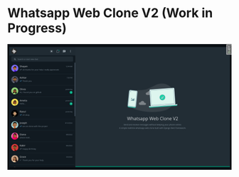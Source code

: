 # Whatsapp Web Clone V2 (Work in Progress)

![alt text](https://github.com/kayprogrammer/whatsapp-web-clone-v2/blob/main/display.png?raw=true)

